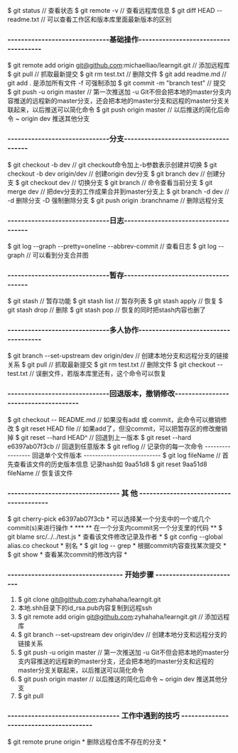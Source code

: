 $ git status // 查看状态
$ git remote -v // 查看远程库信息
$ git diff HEAD -- readme.txt // 可以查看工作区和版本库里面最新版本的区别

### ------------------------------基础操作-------------------------------------

$ git remote add origin git@github.com:michaelliao/learngit.git // 添加远程库
$ git pull // 抓取最新提交
$ git rm test.txt // 删除文件
$ git add readme.md // git add . 是添加所有文件 -f 可强制添加
$ git commit -m "branch test" // 提交
$ git push -u origin master // 第一次推送加 -u Git不但会把本地的master分支内容推送的远程新的master分支，还会把本地的master分支和远程的master分支关联起来，以后推送可以简化命令
$ git push origin master // 以后推送的简化后命令   ~ origin dev 推送其他分支

### ------------------------------分支-------------------------------------

$ git checkout -b dev // git checkout命令加上-b参数表示创建并切换
$ git checkout -b dev origin/dev // 创建origin dev分支
$ git branch dev // 创建分支
$ git checkout dev // 切换分支
$ git branch // 命令查看当前分支
$ git merge dev // 把dev分支的工作成果合并到master分支上
$ git branch -d dev // -d 删除分支 -D 强制删除分支
$ git push origin :branchname // 删除远程分支

### ------------------------------日志-------------------------------------

$ git log --graph --pretty=oneline --abbrev-commit // 查看日志
$ git log --graph // 可以看到分支合并图

### ------------------------------暂存-------------------------------------

$ git stash // 暂存功能
$ git stash list // 暂存列表
$ git stash apply // 恢复
$ git stash drop // 删除
$ git stash pop // 恢复的同时把stash内容也删了

### ------------------------------多人协作-------------------------------------

$ git branch --set-upstream dev origin/dev // 创建本地分支和远程分支的链接关系
$ git pull // 抓取最新提交
$ git rm test.txt // 删除文件
$ git checkout -- test.txt // 误删文件，若版本库里还有，这个命令可以恢复

### ------------------------------回退版本，撤销修改-------------------------------------

$ git checkout -- README.md // 如果没有add 或 commit，此命令可以撤销修改
$ git reset HEAD file // 如果add了，但没commit，可以把暂存区的修改撤销掉
$ git reset --hard HEAD^ // 回退到上一版本
$ git reset --hard e6397ab07f3cb // 回退到任意版本
$ git reflog // 记录你的每一次命令
			----------------- 回退单个文件版本 ---------------------------
			$ git log fileName // 首先查看该文件的历史版本信息  记录hash如 9aa51d8
			$ git reset 9aa51d8 fileName // 恢复该文件

### --------------------------------- 其 他 ---------------------------------------

$ git cherry-pick e6397ab07f3cb                         * 可以选择某一个分支中的一个或几个commit(s)来进行操作 *  ***  ** 在一个分支内commit另一个分支里的代码 **
$ git blame src/../../test.js                           * 查看该文件修改记录及作者 *
$ git config --global alias.co checkout                 * 别名 *
$ git log -- grep <filter-field>						* 根据commit内容查找某次提交 *
$ git show <commit-hash-id>								* 查看某次commit的修改内容 *

### ---------------------------------- 开始步骤 -------------------------

1. $ git clone git@github.com:zyhahaha/learngit.git
2. 本地.shh目录下的id_rsa.pub内容复制到远程ssh
3. $ git remote add origin git@github.com:zyhahaha/learngit.git // 添加远程库
4. $ git branch --set-upstream dev origin/dev // 创建本地分支和远程分支的链接关系
5. $ git push -u origin master // 第一次推送加 -u Git不但会把本地的master分支内容推送的远程新的master分支，还会把本地的master分支和远程的master分支关联起来，以后推送可以简化命令
6. $ git push origin master // 以后推送的简化后命令   ~ origin dev 推送其他分支
7. $ git pull

### --------------------------------- 工作中遇到的技巧 ---------------------------------------

$ git remote prune origin								* 删除远程仓库不存在的分支 *

